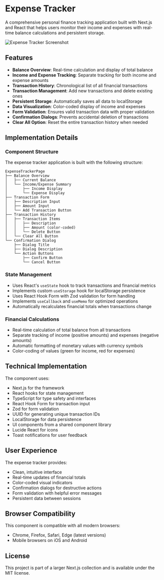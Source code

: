# Expense Tracker

A comprehensive personal finance tracking application built with Next.js and React that helps users monitor their income and expenses with real-time balance calculations and persistent storage.

![Expense Tracker Screenshot](https://ik.imagekit.io/nagoevid/nextjs-projects/expense-tracker.png?updatedAt=1748937197118)

## Features

- **Balance Overview**: Real-time calculation and display of total balance
- **Income and Expense Tracking**: Separate tracking for both income and expense amounts
- **Transaction History**: Chronological list of all financial transactions
- **Transaction Management**: Add new transactions and delete existing ones
- **Persistent Storage**: Automatically saves all data to localStorage
- **Data Visualization**: Color-coded display of income and expenses
- **Form Validation**: Ensures valid transaction data with proper validation
- **Confirmation Dialogs**: Prevents accidental deletion of transactions
- **Clear All Option**: Reset the entire transaction history when needed

## Implementation Details

### Component Structure

The expense tracker application is built with the following structure:

```
ExpenseTrackerPage
├── Balance Overview
│   ├── Current Balance
│   └── Income/Expense Summary
│       ├── Income Display
│       └── Expense Display
├── Transaction Form
│   ├── Description Input
│   ├── Amount Input
│   └── Add Transaction Button
├── Transaction History
│   ├── Transaction Items
│   │   ├── Description
│   │   ├── Amount (color-coded)
│   │   └── Delete Button
│   └── Clear All Button
└── Confirmation Dialog
    ├── Dialog Title
    ├── Dialog Description
    └── Action Buttons
        ├── Confirm Button
        └── Cancel Button
```

### State Management

- Uses React's `useState` hook to track transactions and financial metrics
- Implements custom `useStorage` hook for localStorage persistence
- Uses React Hook Form with Zod validation for form handling
- Implements `useCallback` and `useMemo` for optimized operations
- Automatically recalculates financial totals when transactions change

### Financial Calculations

- Real-time calculation of total balance from all transactions
- Separate tracking of income (positive amounts) and expenses (negative amounts)
- Automatic formatting of monetary values with currency symbols
- Color-coding of values (green for income, red for expenses)

## Technical Implementation

The component uses:

- Next.js for the framework
- React hooks for state management
- TypeScript for type safety and interfaces
- React Hook Form for transaction input
- Zod for form validation
- UUID for generating unique transaction IDs
- LocalStorage for data persistence
- UI components from a shared component library
- Lucide React for icons
- Toast notifications for user feedback

## User Experience

The expense tracker provides:

- Clean, intuitive interface
- Real-time updates of financial totals
- Color-coded visual indicators
- Confirmation dialogs for destructive actions
- Form validation with helpful error messages
- Persistent data between sessions

## Browser Compatibility

This component is compatible with all modern browsers:

- Chrome, Firefox, Safari, Edge (latest versions)
- Mobile browsers on iOS and Android

## License

This project is part of a larger Next.js collection and is available under the MIT license. 